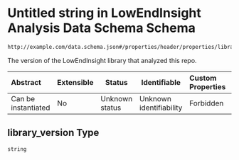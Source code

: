 # Untitled string in LowEndInsight Analysis Data Schema Schema

```txt
http://example.com/data.schema.json#/properties/header/properties/library_version
```

The version of the LowEndInsight library that analyzed this repo.


| Abstract            | Extensible | Status         | Identifiable            | Custom Properties | Additional Properties | Access Restrictions | Defined In                                                                 |
| :------------------ | ---------- | -------------- | ----------------------- | :---------------- | --------------------- | ------------------- | -------------------------------------------------------------------------- |
| Can be instantiated | No         | Unknown status | Unknown identifiability | Forbidden         | Allowed               | none                | [data.schema.json\*](../../out/v1/data.schema.json "open original schema") |

## library_version Type

`string`

